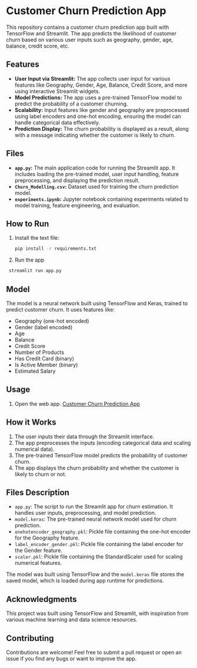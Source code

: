 # Customer Churn Prediction App

This repository contains a customer churn prediction app built with TensorFlow and Streamlit. The app predicts the likelihood of customer churn based on various user inputs such as geography, gender, age, balance, credit score, etc.

## Features

- **User Input via Streamlit:** The app collects user input for various features like Geography, Gender, Age, Balance, Credit Score, and more using interactive Streamlit widgets.
- **Model Predictions:** The app uses a pre-trained TensorFlow model to predict the probability of a customer churning.
- **Scalability:** Input features like gender and geography are preprocessed using label encoders and one-hot encoding, ensuring the model can handle categorical data effectively.
- **Prediction Display:** The churn probability is displayed as a result, along with a message indicating whether the customer is likely to churn.

## Files

- **`app.py`:** The main application code for running the Streamlit app. It includes loading the pre-trained model, user input handling, feature preprocessing, and displaying the prediction result.
- **`Churn_Modelling.csv`:** Dataset used for training the churn prediction model.
- **`experiments.ipynb`:** Jupyter notebook containing experiments related to model training, feature engineering, and evaluation.

## How to Run

1. Install the text file:
   ```bash
   pip install -r requirements.txt

2. Run the app
  ```bash
   streamlit run app.py
  ```

## Model
The model is a neural network built using TensorFlow and Keras, trained to predict customer churn. It uses features like:

- Geography (one-hot encoded)
- Gender (label encoded)
- Age
- Balance
- Credit Score
- Number of Products
- Has Credit Card (binary)
- Is Active Member (binary)
- Estimated Salary

## Usage

1. Open the web app. [Customer Churn Prediction App](https://ann-churn-classification-7x9snbrry3gappwr6arr26d.streamlit.app/)

## How it Works
1. The user inputs their data through the Streamlit interface.
2. The app preprocesses the inputs (encoding categorical data and scaling numerical data).
3. The pre-trained TensorFlow model predicts the probability of customer churn.
4. The app displays the churn probability and whether the customer is likely to churn or not.

## Files Description
- `app.py`: The script to run the Streamlit app for churn estimation. It handles user inputs, preprocessing, and model prediction​.
- `model.keras`: The pre-trained neural network model used for churn prediction.
- `onehotencoder_geography.pkl`: Pickle file containing the one-hot encoder for the Geography feature.
- `label_encoder_gender.pkl`: Pickle file containing the label encoder for the Gender feature.
- `scaler.pkl`: Pickle file containing the StandardScaler used for scaling numerical features.

The model was built using TensorFlow and the `model.keras` file stores the saved model, which is loaded during app runtime for predictions.

## Acknowledgments
This project was built using TensorFlow and Streamlit, with inspiration from various machine learning and data science resources.

## Contributing
Contributions are welcome! Feel free to submit a pull request or open an issue if you find any bugs or want to improve the app.
